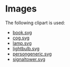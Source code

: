 Images
======

The following clipart is used:

* [book.svg](https://openclipart.org/detail/275113/book)
* [cog.svg](https://openclipart.org/detail/275103/cog)
* [lamp.svg](https://openclipart.org/detail/275125/lamp)
* [lightbulb.svg](https://openclipart.org/detail/275108/lightbulb)
* [persongeneric.svg](https://openclipart.org/detail/275133/person-generic)
* [signaltower.svg](https://openclipart.org/detail/275123/signal-tower)


